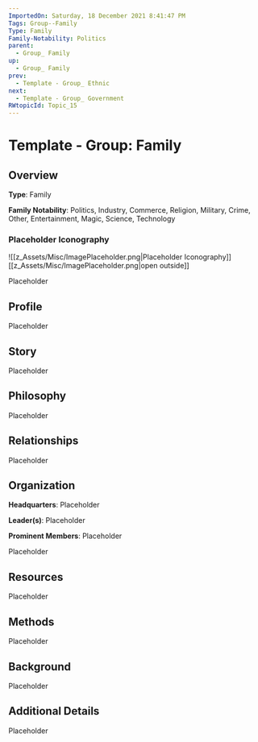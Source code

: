```yaml
---
ImportedOn: Saturday, 18 December 2021 8:41:47 PM
Tags: Group--Family
Type: Family
Family-Notability: Politics
parent:
  - Group_ Family
up:
  - Group_ Family
prev:
  - Template - Group_ Ethnic
next:
  - Template - Group_ Government
RWtopicId: Topic_15
---
```

# Template - Group: Family
## Overview
**Type**: Family

**Family Notability**: Politics, Industry, Commerce, Religion, Military, Crime, Other, Entertainment, Magic, Science, Technology

### Placeholder Iconography
![[z_Assets/Misc/ImagePlaceholder.png|Placeholder Iconography]]
[[z_Assets/Misc/ImagePlaceholder.png|open outside]]

Placeholder

## Profile
Placeholder

## Story
Placeholder

## Philosophy
Placeholder

## Relationships
Placeholder

## Organization
**Headquarters**: Placeholder

**Leader(s)**: Placeholder

**Prominent Members**: Placeholder

Placeholder

## Resources
Placeholder

## Methods
Placeholder

## Background
Placeholder

## Additional Details
Placeholder

